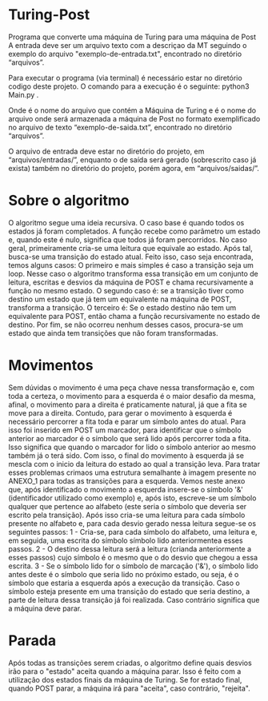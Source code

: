 ﻿# Turing-Post
Programa que converte uma máquina de Turing para uma máquina de Post
A entrada deve ser um arquivo texto com a descriçao da MT seguindo o exemplo do arquivo "exemplo-de-entrada.txt", encontrado no diretório “arquivos”.

Para executar o programa (via terminal) é necessário estar no diretório codigo deste projeto. O comando para a execução é o seguinte:
	python3 Main.py <arquivo-de-entrada> <arquivo-de-saida>.

Onde <arquivo-de-entrada> é o nome do arquivo que contém a Máquina de Turing e <arquivo-de-saida> é o nome do arquivo onde será armazenada a máquina de Post no formato exemplificado no arquivo de texto “exemplo-de-saida.txt”, encontrado no diretório “arquivos”.

O arquivo de entrada deve estar no diretório do projeto, em “arquivos/entradas/”, enquanto o de saída será gerado (sobrescrito caso já exista) também no diretório do projeto, porém agora, em “arquivos/saidas/”.

# Sobre o algoritmo
O algoritmo segue uma ideia recursiva. O caso base é quando todos os estados já foram completados. A função recebe como parâmetro um estado e, quando este é nulo, significa que todos já foram percorridos. 
No caso geral, primeiramente cria-se uma leitura que equivale ao estado. Após tal, busca-se uma transição do estado atual. Feito isso, caso seja encontrada, temos alguns casos:
	O primeiro e mais simples é caso a transição seja um loop. Nesse caso o algoritmo transforma essa transição em um conjunto de leitura, escritas e desvios da máquina de POST e chama recursivamente a função no mesmo estado.
	O segundo caso é: se a transição tiver como destino um estado que já tem um equivalente na máquina de POST, transforma a transição.
	O terceiro é: Se o estado destino não tem um equivalente para POST, então chama a função recursivamente no estado de destino.
	Por fim, se não ocorreu nenhum desses casos, procura-se um estado que ainda tem transições que não foram transformadas.
# Movimentos
Sem dúvidas o movimento é uma peça chave nessa 	transformação e, com toda a certeza, o movimento para a esquerda é o maior desafio da mesma, afinal, o movimento para a direita é praticamente natural, já que a fita se move para a direita. 
Contudo, para gerar o movimento à esquerda é necessário percorrer a fita toda e parar um símbolo antes do atual. Para isso foi inserido em POST um marcador, para identificar que o símbolo anterior ao marcador é o símbolo que será lido após percorrer toda a fita.
Isso significa que quando o marcador for lido o símbolo anterior ao mesmo também já o terá sido. Com isso, o final do movimento à esquerda já se mescla com o inicio da leitura do estado ao qual a transição leva.
Para tratar esses problemas crimaos uma estrutura semalhante à imagem presente no ANEXO_1 para todas as transições para a esquerda.
Vemos neste anexo que, após identificado o movimento a esquerda insere-se o símbolo '&' (identificador utilizado como exemplo) e, após isto, escreve-se um símbolo qualquer que pertence ao alfabeto (este seria o símbolo que deveria ser escrito pela transição). Após isso cria-se uma leitura para cada símbolo presente no alfabeto e, para cada desvio gerado nessa leitura segue-se os seguintes passos:
	1 - Cria-se, para cada símbolo do alfabeto, uma leitura e, em 		seguida, uma escrita do símbolo símbolo lido anteriormentea esses 		passos.
	2 - O destino dessa leitura será a leitura (crianda anteriormente a 		esses passos) cujo símbolo é o mesmo que o do desvio que chegou a 		essa escrita.
	3 - Se o símbolo lido for o símbolo de marcação ('&'), o símbolo 		lido antes deste é o símbolo que seria lido no próximo estado, ou 		seja, é o símbolo que estaria a esquerda após a execução da 		transição.
Caso o símbolo esteja presente em uma transição do estado que seria destino, a parte de leitura dessa transição já foi realizada. Caso contrário significa que a máquina deve parar.
# Parada
Após todas as transições serem criadas, o algoritmo define quais desvios irão para o "estado" aceita quando a máquina parar. Isso é feito com a utilização dos estados finais da máquina de Turing. Se for estado final, quando POST parar, a máquina irá para "aceita", caso contrário, "rejeita".
